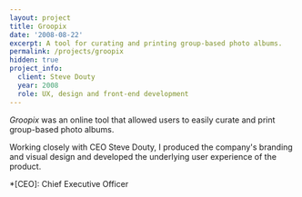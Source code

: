 ```yaml
---
layout: project
title: Groopix
date: '2008-08-22'
excerpt: A tool for curating and printing group-based photo albums.
permalink: /projects/groopix
hidden: true
project_info:
  client: Steve Douty
  year: 2008
  role: UX, design and front-end development
---
```

_Groopix_ was an online tool that allowed users to easily curate and print group-based photo albums.

Working closely with CEO Steve Douty, I produced the company's branding and visual design and developed the underlying user experience of the product.

*[CEO]: Chief Executive Officer

